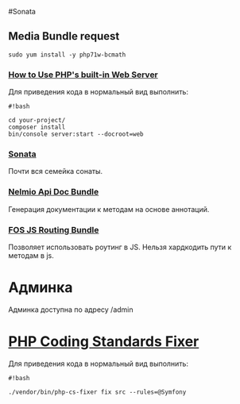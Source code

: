 #Sonata 

## Media Bundle request
```
sudo yum install -y php71w-bcmath
```

### [How to Use PHP's built-in Web Server](https://symfony.com/doc/current/setup/built_in_web_server.html)
Для приведения кода в нормальный вид выполнить:

```
#!bash

cd your-project/
composer install
bin/console server:start --docroot=web
```

### [Sonata](https://sonata-project.org/)
Почти вся семейка сонаты.

### [Nelmio Api Doc Bundle](https://github.com/nelmio/NelmioApiDocBundle)
Генерация документации к методам на основе аннотаций.

### [FOS JS Routing Bundle](https://github.com/FriendsOfSymfony/FOSJsRoutingBundle)
Позволяет использовать роутинг в JS. Нельзя хардкодить пути к методам в js.

# Админка #
Админка доступна по адресу /admin

# [PHP Coding Standards Fixer](https://cs.sensiolabs.org/)
Для приведения кода в нормальный вид выполнить:

```
#!bash

./vendor/bin/php-cs-fixer fix src --rules=@Symfony
```

